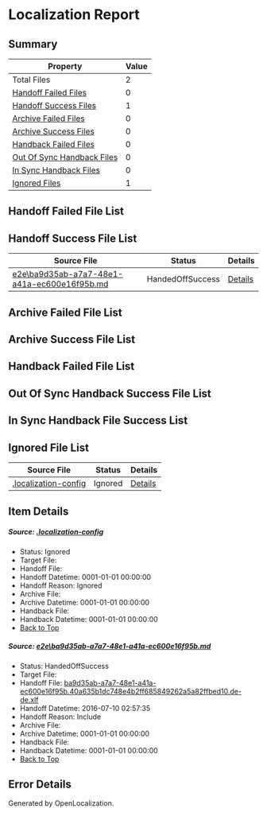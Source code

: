 # <a name='report-top'></a> Localization Report

## Summary
 Property | Value 
 -------- | ----- 
 Total Files | 2
[ Handoff Failed Files ](#handoff-failed-list)| 0
[ Handoff Success Files ](#handoff-success-list)| 1
[ Archive Failed Files ](#archive-failed-list)| 0
[ Archive Success Files ](#archive-success-list)| 0
[ Handback Failed Files ](#handback-failed-list)| 0
[ Out Of Sync Handback Files ](#outofsync-handback-success-list)| 0
[ In Sync Handback Files ](#insync-handback-success-list)| 0
[ Ignored Files ](#ignored-list)| 1

## <a name='handoff-failed-list'></a> Handoff Failed File List

## <a name='handoff-success-list'></a> Handoff Success File List
 Source File | Status | Details 
 ----------- | ------ | ------- 
 [e2e\ba9d35ab-a7a7-48e1-a41a-ec600e16f95b.md](https://github.com/OpenLocalizationTestOrg/oltest/blob/295a66f68d287da67f75b857b75673a7a051b910/e2e/ba9d35ab-a7a7-48e1-a41a-ec600e16f95b.md) | HandedOffSuccess | [Details](#13a00e42aa1b66cd4b70c2c1928656f714bdb2f61)

## <a name='archive-failed-list'></a> Archive Failed File List

## <a name='archive-success-list'></a> Archive Success File List

## <a name='handback-failed-list'></a> Handback Failed File List

## <a name='outofsync-handback-success-list'></a> Out Of Sync Handback Success File List

## <a name='insync-handback-success-list'></a> In Sync Handback File Success List

## <a name='ignored-list'></a> Ignored File List
 Source File | Status | Details 
 ----------- | ------ | ------- 
 [.localization-config](https://github.com/OpenLocalizationTestOrg/oltest/blob/295a66f68d287da67f75b857b75673a7a051b910/.localization-config) | Ignored | [Details](#3d4f252ac210baf56311d7e97dcc2db10974dbd20)

## Item Details
##### <a name='3d4f252ac210baf56311d7e97dcc2db10974dbd20'></a> Source: [.localization-config](https://github.com/OpenLocalizationTestOrg/oltest/blob/295a66f68d287da67f75b857b75673a7a051b910/.localization-config)
* Status: Ignored
* Target File: 
* Handoff File: 
* Handoff Datetime: 0001-01-01 00:00:00
* Handoff Reason: Ignored
* Archive File: 
* Archive Datetime: 0001-01-01 00:00:00
* Handback File: 
* Handback Datetime: 0001-01-01 00:00:00
* [Back to Top](#report-top)

##### <a name='13a00e42aa1b66cd4b70c2c1928656f714bdb2f61'></a> Source: [e2e\ba9d35ab-a7a7-48e1-a41a-ec600e16f95b.md](https://github.com/OpenLocalizationTestOrg/oltest/blob/295a66f68d287da67f75b857b75673a7a051b910/e2e/ba9d35ab-a7a7-48e1-a41a-ec600e16f95b.md)
* Status: HandedOffSuccess
* Target File: 
* Handoff File: [ba9d35ab-a7a7-48e1-a41a-ec600e16f95b.40a635b1dc748e4b2ff685849262a5a82ffbed10.de-de.xlf](https://github.com/OpenLocalizationTestOrg/olhandoff-e2e/blob/4408be16d735a5707e10db8273d85e610e23942a/ol-handoff/OpenLocalizationTestOrg/oltest-dede-fly/ci/ht/ba9d35ab-a7a7-48e1-a41a-ec600e16f95b.40a635b1dc748e4b2ff685849262a5a82ffbed10.de-de.xlf)
* Handoff Datetime: 2016-07-10 02:57:35
* Handoff Reason: Include
* Archive File: 
* Archive Datetime: 0001-01-01 00:00:00
* Handback File: 
* Handback Datetime: 0001-01-01 00:00:00
* [Back to Top](#report-top)


## Error Details

Generated by OpenLocalization.
